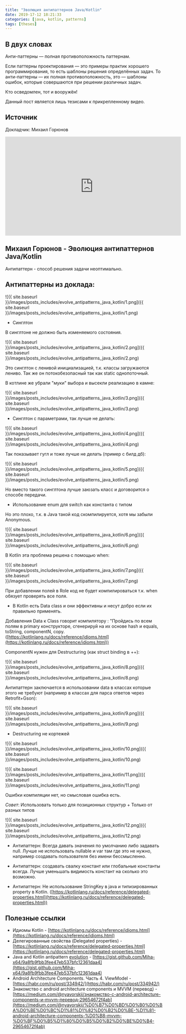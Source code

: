 ```yaml
---
title: "Эволюция антипаттернов Java/Kotlin"
date: 2019-17-12 18:21:33
categories: [java, kotlin, patterns]
tags: [theses]
---
```


## В двух словах

Анти-паттерны — полная противоположность паттернам.

Если паттерны проектирования — это примеры практик хорошего программирования, то есть шаблоны решения определённых задач. То анти-паттерны — их полная противоположность, это — шаблоны ошибок, которые совершаются при решении различных задач.

Кто осведомлен, тот и вооружён!

Данный пост является лишь тезисами к прикрепленному видео.

## Источник

Докладчик: Михаил Горюнов

<div class="videoWrapper">
    <iframe width="560" height="315" src="https://youtu.be/7be-l64jgTc?t=6863" frameborder="0" allow="accelerometer; autoplay; encrypted-media; gyroscope; picture-in-picture" allowfullscreen></iframe>
</div>

## Михаил Горюнов - Эволюция антипаттернов Java/Kotlin

Антипаттерн - способ решения задачи неоптимально.

## Антипаттерны из доклада:

![{{ site.baseurl }}/images/posts_includes/evolve_antipatterns_java_kotlin/1.png]({{ site.baseurl }}/images/posts_includes/evolve_antipatterns_java_kotlin/1.png)

- Синглтон

В синглтоне не должно быть изменяемого состояния.

![{{ site.baseurl }}/images/posts_includes/evolve_antipatterns_java_kotlin/2.png]({{ site.baseurl }}/images/posts_includes/evolve_antipatterns_java_kotlin/2.png)

Это синглтон с ленивой инициализацией, т.к. классы загружаются лениво. Так же он потокобезопасный так как static однопоточный.

В котлине же убрали "муки" выбора и высекли реализацию в камне:

![{{ site.baseurl }}/images/posts_includes/evolve_antipatterns_java_kotlin/3.png]({{ site.baseurl }}/images/posts_includes/evolve_antipatterns_java_kotlin/3.png)

- Синглтон с параметрами, так лучше не делать:

![{{ site.baseurl }}/images/posts_includes/evolve_antipatterns_java_kotlin/4.png]({{ site.baseurl }}/images/posts_includes/evolve_antipatterns_java_kotlin/4.png)

Так показывает гугл и тоже лучше не делать (пример с билд дб):

![{{ site.baseurl }}/images/posts_includes/evolve_antipatterns_java_kotlin/5.png]({{ site.baseurl }}/images/posts_includes/evolve_antipatterns_java_kotlin/5.png)

Но вместо такого синглтона лучше заюзать класс и договорится о способе передачи.

- Использование enum для switch как константа с типом

Но это плохо, т.к. в Java такой код скомпилируется, хотя мы забыли Anonymous.

![{{ site.baseurl }}/images/posts_includes/evolve_antipatterns_java_kotlin/6.png]({{ site.baseurl }}/images/posts_includes/evolve_antipatterns_java_kotlin/6.png)

В Kotlin эта проблема решена с помощью when:

![{{ site.baseurl }}/images/posts_includes/evolve_antipatterns_java_kotlin/7.png]({{ site.baseurl }}/images/posts_includes/evolve_antipatterns_java_kotlin/7.png)

При добавлении полей в Role код не будет компилироваться т.к. when обязует проверять все поля.

- В Kotlin есть Data class и они эффективны и несут добро если их правильно применять.

Добавления Data к Class говорит компилятору : "Пройдись по всем полям в primary конструкторе, сгенерируй на их основе hash и equals, toString, componentN, copy. ([https://kotlinlang.ru/docs/reference/idioms.html](https://kotlinlang.ru/docs/reference/idioms.html))

ComponentN нужен для Destructuring (как struct binding в ++):

![{{ site.baseurl }}/images/posts_includes/evolve_antipatterns_java_kotlin/8.png]({{ site.baseurl }}/images/posts_includes/evolve_antipatterns_java_kotlin/8.png)

Антипаттерн заключается в использовании data в классах которые этого не требуют (например в классах для парса ответов через Retrofit+Gson):

![{{ site.baseurl }}/images/posts_includes/evolve_antipatterns_java_kotlin/9.png]({{ site.baseurl }}/images/posts_includes/evolve_antipatterns_java_kotlin/9.png)

- Destructuring не кортежей

![{{ site.baseurl }}/images/posts_includes/evolve_antipatterns_java_kotlin/10.png]({{ site.baseurl }}/images/posts_includes/evolve_antipatterns_java_kotlin/10.png)

![{{ site.baseurl }}/images/posts_includes/evolve_antipatterns_java_kotlin/11.png]({{ site.baseurl }}/images/posts_includes/evolve_antipatterns_java_kotlin/11.png)

Ошибки компиляции нет, но смысловая ошибка есть.

*Совет*: Использовать только для позиционных структур + Только от разных типов

![{{ site.baseurl }}/images/posts_includes/evolve_antipatterns_java_kotlin/12.png]({{ site.baseurl }}/images/posts_includes/evolve_antipatterns_java_kotlin/12.png)

- Антипаттерн: Всегда давать значения по умолчанию либо задавать null. Лучше не использовать nullable и var там где это не нужно, например создавать пользователя без имени бессмысленно.

- Антипаттерн: создавать свалку констант или глобальные константы всегда. Лучше уменьшать видимость констант на сколько это возможно.

- Антипаттерн: Не использование StringKey в java и типизированных property в Kotlin. ([https://kotlinlang.ru/docs/reference/delegated-properties.html](https://kotlinlang.ru/docs/reference/delegated-properties.html))

## Полезные ссылки

- Идиомы Kotlin - [https://kotlinlang.ru/docs/reference/idioms.html](https://kotlinlang.ru/docs/reference/idioms.html)
- Делегированные свойства (Delegated properties) - [https://kotlinlang.ru/docs/reference/delegated-properties.html](https://kotlinlang.ru/docs/reference/delegated-properties.html)
- Java and Kotlin antipattern [evolution](http://evolution.md/) - [https://gist.github.com/Miha-x64/9a8fb9fbb3fee47eb537bfc12361daa4](https://gist.github.com/Miha-x64/9a8fb9fbb3fee47eb537bfc12361daa4)
- Android Architecture Components. Часть 4. ViewModel - [https://habr.com/ru/post/334942/](https://habr.com/ru/post/334942/)
- Знакомство с android architecture components и MVVM (перевод) - [https://medium.com/@nyavorskii/знакомство-с-android-architecture-components-и-mvvm-перевод-29654672f4ab](https://medium.com/@nyavorskii/%D0%B7%D0%BD%D0%B0%D0%BA%D0%BE%D0%BC%D1%81%D1%82%D0%B2%D0%BE-%D1%81-android-architecture-components-%D0%B8-mvvm-%D0%BF%D0%B5%D1%80%D0%B5%D0%B2%D0%BE%D0%B4-29654672f4ab)
